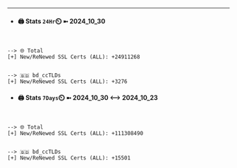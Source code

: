 

---
- #### 🖨️ **Stats** `24Hr`⏲️ ➼ 2024_10_30
```console


--> 🌐 Total
[+] New/ReNewed SSL Certs (ALL): +24911268


--> 🇧🇩 bd_ccTLDs
[+] New/ReNewed SSL Certs (ALL): +3276

```

- #### 🖨️ **Stats** `7Days`⏲️ ➼ 2024_10_30 <--> 2024_10_23
```console


--> 🌐 Total
[+] New/ReNewed SSL Certs (ALL): +111308490


--> 🇧🇩 bd_ccTLDs
[+] New/ReNewed SSL Certs (ALL): +15501

```

